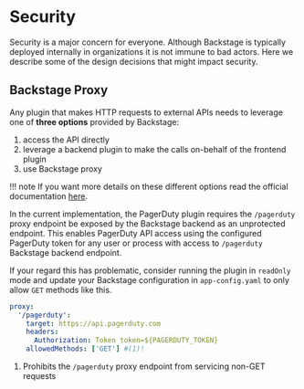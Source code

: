 # Security

Security is a major concern for everyone. Although Backstage is typically deployed internally in organizations it is not immune to bad actors. Here we describe some of the design decisions that might impact security.

## Backstage Proxy

Any plugin that makes HTTP requests to external APIs needs to leverage one of **three options** provided by Backstage:

1. access the API directly
2. leverage a backend plugin to make the calls on-behalf of the frontend plugin
3. use Backstage proxy

!!! note
    If you want more details on these different options read the official documentation [here](https://backstage.io/docs/tutorials/using-backstage-proxy-within-plugin/).

In the current implementation, the PagerDuty plugin requires the `/pagerduty` proxy endpoint be exposed by the Backstage backend as an unprotected endpoint. This enables PagerDuty API access using the configured PagerDuty token for any user or process with access to `/pagerduty` Backstage backend endpoint.

If your regard this has problematic, consider running the plugin in `readOnly` mode and update your Backstage configuration in `app-config.yaml` to only allow `GET` methods like this.

```yaml
proxy:
  '/pagerduty':
    target: https://api.pagerduty.com
    headers:
      Authorization: Token token=${PAGERDUTY_TOKEN}
    allowedMethods: ['GET'] #(1)!
```

1. Prohibits the `/pagerduty` proxy endpoint from servicing non-GET requests
